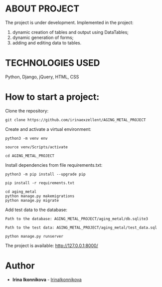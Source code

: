 # ABOUT PROJECT

The project is under development.
Implemented in the project: 
1. dynamic creation of tables and output using DataTables;
2. dynamic generation of forms;
3. adding and editing data to tables.

# TECHNOLOGIES USED

Python, Django, jQuery, HTML, CSS

# How to start a project:

Clone the repository:

```
git clone https://github.com/irinaexzellent/AGING_METAL_PROJECT
```

Create and activate a virtual environment:

```
python3 -m venv env
```
```
source venv/Scripts/activate
```

```
cd AGING_METAL_PROJECT
```

Install dependencies from file requirements.txt:
```
python3 -m pip install --upgrade pip
```
```
pip install -r requirements.txt
```

```
cd aging_metal
python manage.py makemigrations
python manage.py migrate
```
Add test data to the database:
```
Path to the database: AGING_METAL_PROJECT/aging_metal/db.sqlite3
```
```
Path to the test data: AGING_METAL_PROJECT/aging_metal/test_data.sql
```
```
python manage.py runserver
```
The project is available: http://127.0.0.1:8000/

# Author

* **Irina Ikonnikova** -  [IrinaIkonnikova](https://github.com/irinaexzellent)
